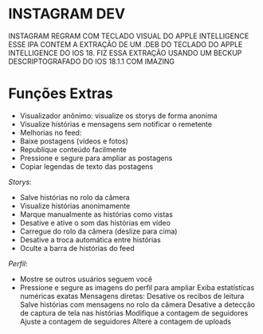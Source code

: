 # INSTAGRAM DEV
INSTAGRAM REGRAM COM TECLADO VISUAL DO APPLE INTELLIGENCE 
ESSE IPA CONTEM A EXTRAÇÃO DE UM .DEB DO TECLADO DO APPLE INTELLIGENCE DO IOS 18.
FIZ ESSA EXTRAÇÃO USANDO UM BECKUP DESCRIPTOGRAFADO DO IOS 18.1.1 COM IMAZING 

# Funções Extras
* Visualizador anônimo: visualize os storys de forma anonima 
* Visualize histórias e mensagens sem notificar o remetente
* Melhorias no feed:
* Baixe postagens (vídeos e fotos)
* Republique conteúdo facilmente
* Pressione e segure para ampliar as postagens
* Copiar legendas de texto das postagens

_Storys_:
* Salve histórias no rolo da câmera
* Visualize histórias anonimamente
* Marque manualmente as histórias como vistas
* Desative e ative o som das histórias em vídeo
* Carregue do rolo da câmera (deslize para cima)
* Desative a troca automática entre histórias
* Oculte a barra de histórias do feed

_Perfil_:
* Mostre se outros usuários seguem você
* Pressione e segure as imagens do perfil para ampliar
Exiba estatísticas numéricas exatas
Mensagens diretas:
Desative os recibos de leitura
Salve histórias com mensagens no rolo da câmera
Desative a detecção de captura de tela nas histórias
Modifique a contagem de seguidores
Ajuste a contagem de seguidores
Altere a contagem de uploads
